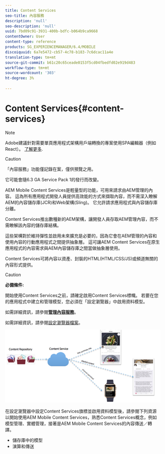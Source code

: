 ```yaml
---
title: Content Services
seo-title: 內容服務
description: 'null'
seo-description: 'null'
uuid: 7bd09c91-3931-400b-bdfc-b064b9ca9668
contentOwner: User
content-type: reference
products: SG_EXPERIENCEMANAGER/6.4/MOBILE
discoiquuid: 6a7e5472-cb57-4c78-b183-7c6dcac11a4e
translation-type: tm+mt
source-git-commit: b61c20c65ceade0153f5cd04fbedfd02e919d483
workflow-type: tm+mt
source-wordcount: '303'
ht-degree: 3%

---
```



# Content Services{#content-services}

>[!NOTE]
>
>Adobe建議針對需要單頁應用程式架構用戶端轉換的專案使用SPA編輯器（例如React）。 [了解更多](/help/sites-developing/spa-overview.md).

>[!CAUTION]
>
>「內容服務」功能僅記錄在案，僅供預覽之用。
>
>它可能會隨6.3 GA Service Pack 1的發行而改變。

AEM Mobile Content Services是輕量型的功能，可用來請求由AEM管理的內容。 這為所有應用程式開發人員提供高效能的方式來擷取內容，而不需深入瞭解AEM的內容儲存庫(JCR)和Web架構(Sling)。 它允許請求應用程式與內容儲存庫分離。

Content Services推出數種新的AEM架構，讓開發人員存取AEM管理內容，而不需瞭解該內容的儲存庫結構。

這些架構對於維持彈性並啟用未來擴充是必要的，因為它會在AEM管理的內容和使用內容的行動應用程式之間提供抽象層。 這可讓AEM Content Services在原生應用程式的內容需求與AEM內容儲存庫之間當做抽象層使用。

Content Services可將內容以資產、封裝的HTML(HTML/CSS/JS)或頻道無關的內容形式提供。

>[!CAUTION]
>
>**必備條件:**
>
>開始使用Content Services之前，請確定啟用Content Services標幟。 若要在您的應用程式中建立和管理模型，您必須在「設定瀏覽器」中啟用資料模型。
>
>如需詳細資訊，請參閱&#x200B;**[管理內容服務](/help/mobile/developing-content-services.md)**。
>
>如需詳細資訊，請參閱[設定瀏覽器檔案](/help/sites-administering/configurations.md)。

![chlimage_1-143](assets/chlimage_1-143.png)

在設定瀏覽器中設定Content Services旗標並啟用資料模型後，請參閱下列資源以開始使用AEM Mobile Content Services，熟悉Content Services概念，例如模型管理、實體管理，接著是AEM Mobile Content Services的內容傳送／轉譯。

* 儲存庫中的模型
* 演算和傳送

